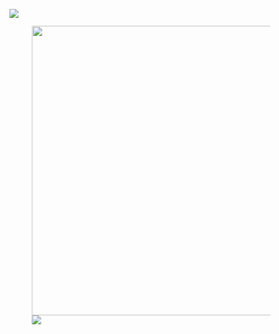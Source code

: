 ![](https://z3.ax1x.com/2021/04/10/cdk2X6.jpg)

<figure class="third">
  <img src="https://github-readme-stats.vercel.app/api?username=Kuibagit" width="516" high="156" align ="left"><img src="https://z3.ax1x.com/2021/04/10/cdnqPO.jpg" width=”260“ align ="left"/>
</figure>

<!--
**Kuibagit/Kuibagit** is a ✨ _special_ ✨ repository because its `README.md` (this file) appears on your GitHub profile.

Here are some ideas to get you started:

- 🔭 I’m currently working on ...
- 🌱 I’m currently learning ...
- 👯 I’m looking to collaborate on ...
- 🤔 I’m looking for help with ...
- 💬 Ask me about ...
- 📫 How to reach me: ...
- 😄 Pronouns: ...
- ⚡ Fun fact: ...
-->
